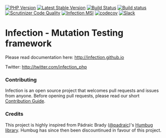 [![PHP Version](https://img.shields.io/badge/php-7.1%2B-blue.svg)](https://packagist.org/packages/infection/infection) 
[![Latest Stable Version](https://poser.pugx.org/infection/infection/v/stable)](https://packagist.org/packages/infection/infection)
[![Build Status](https://travis-ci.org/infection/infection.svg?branch=master)](https://travis-ci.org/infection/infection) 
[![Build status](https://ci.appveyor.com/api/projects/status/ylkocb2pugx4fb26/branch/master?svg=true)](https://ci.appveyor.com/project/borNfreee/infection/branch/master)
[![Scrutinizer Code Quality](https://scrutinizer-ci.com/g/infection/infection/badges/quality-score.png?b=master)](https://scrutinizer-ci.com/g/infection/infection/?branch=master) 
[![Infection MSI](https://badge.stryker-mutator.io/github.com/infection/infection/master)](https://infection.github.io)
[![codecov](https://codecov.io/gh/infection/infection/branch/master/graph/badge.svg)](https://codecov.io/gh/infection/infection)
[![Slack](https://img.shields.io/badge/slack-%23infection-green.svg?style=flat-square)](https://symfony.com/slack-invite)


Infection - Mutation Testing framework
=========

Please read documentation here: http://infection.github.io

Twitter: http://twitter.com/infection_php

### Contributing

Infection is an open source project that welcomes pull requests and issues from anyone.
Before opening pull requests, please read our short [Contribution Guide](https://github.com/infection/infection/blob/master/.github/CONTRIBUTING.md).

### Credits

This project is highly inspired from Pádraic Brady ([@padraic](https://github.com/padraic))'s [Humbug library](https://github.com/humbug/humbug). Humbug has since then been discountinued in favour of this project.
